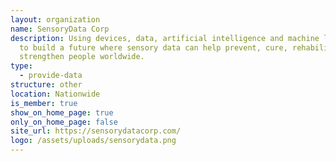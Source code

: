 ```yaml
---
layout: organization
name: SensoryData Corp
description: Using devices, data, artificial intelligence and machine learning
  to build a future where sensory data can help prevent, cure, rehabilitate and
  strengthen people worldwide.
type:
  - provide-data
structure: other
location: Nationwide
is_member: true
show_on_home_page: true
only_on_home_page: false
site_url: https://sensorydatacorp.com/
logo: /assets/uploads/sensorydata.png
---
```

